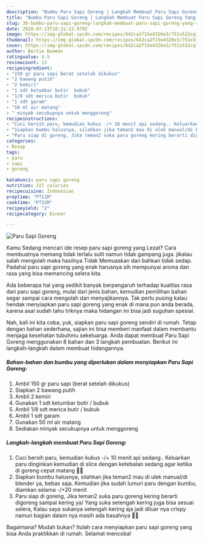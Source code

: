 ```yaml
---
description: "Bumbu Paru Sapi Goreng | Langkah Membuat Paru Sapi Goreng Yang Sedap"
title: "Bumbu Paru Sapi Goreng | Langkah Membuat Paru Sapi Goreng Yang Sedap"
slug: 36-bumbu-paru-sapi-goreng-langkah-membuat-paru-sapi-goreng-yang-sedap
date: 2020-07-23T18:31:13.979Z
image: https://img-global.cpcdn.com/recipes/642ca2f15e4326e3/751x532cq70/paru-sapi-goreng-foto-resep-utama.jpg
thumbnail: https://img-global.cpcdn.com/recipes/642ca2f15e4326e3/751x532cq70/paru-sapi-goreng-foto-resep-utama.jpg
cover: https://img-global.cpcdn.com/recipes/642ca2f15e4326e3/751x532cq70/paru-sapi-goreng-foto-resep-utama.jpg
author: Bertie Bowman
ratingvalue: 4.5
reviewcount: 13
recipeingredient:
- "150 gr paru sapi berat setelah dikukus"
- "2 bawang putih"
- "2 kemiri"
- "1 sdt ketumbar butir  bubuk"
- "1/8 sdt merica butir  bubuk"
- "1 sdt garam"
- "50 ml air matang"
- " minyak secukupnya untuk menggoreng"
recipeinstructions:
- "Cuci bersih paru, kemudian kukus -/+ 10 menit api sedang.. Keluarkan paru dinginkan kemudian di slice dengan ketebalan sedang agar ketika di goreng cepat matang 👍🏻"
- "Siapkan bumbu halusnya, silahkan jika teman2 mau di ulek manual/di blender ya, bebas saja. Kemudian jika sudah lumuri paru dengan bumbu, diamkan selama -/+20 menit"
- "Paru siap di goreng, Jika teman2 suka paru goreng kering berarti digoreng sampai kering ya/ Yang suka setengah kering juga bisa sesuai selera, Kalau saya sukanya setengah kering aja jadi diluar nya crispy namun bagian dalam nya masih ada basahnya 👍🏻"
categories:
- Resep
tags:
- paru
- sapi
- goreng

katakunci: paru sapi goreng 
nutrition: 227 calories
recipecuisine: Indonesian
preptime: "PT11M"
cooktime: "PT32M"
recipeyield: "2"
recipecategory: Dinner

---
```



![Paru Sapi Goreng](https://img-global.cpcdn.com/recipes/642ca2f15e4326e3/751x532cq70/paru-sapi-goreng-foto-resep-utama.jpg)

Kamu Sedang mencari ide resep paru sapi goreng yang Lezat? Cara membuatnya memang tidak terlalu sulit namun tidak gampang juga. jikalau salah mengolah maka hasilnya Tidak Memuaskan dan bahkan tidak sedap. Padahal paru sapi goreng yang enak harusnya sih mempunyai aroma dan rasa yang bisa memancing selera kita.



Ada beberapa hal yang sedikit banyak berpengaruh terhadap kualitas rasa dari paru sapi goreng, mulai dari jenis bahan, kemudian pemilihan bahan segar sampai cara mengolah dan menyajikannya. Tak perlu pusing kalau hendak menyiapkan paru sapi goreng yang enak di mana pun anda berada, karena asal sudah tahu triknya maka hidangan ini bisa jadi suguhan spesial.


Nah, kali ini kita coba, yuk, siapkan paru sapi goreng sendiri di rumah. Tetap dengan bahan sederhana, sajian ini bisa memberi manfaat dalam membantu menjaga kesehatan tubuhmu sekeluarga. Anda dapat membuat Paru Sapi Goreng menggunakan 8 bahan dan 3 langkah pembuatan. Berikut ini langkah-langkah dalam membuat hidangannya.

<!--inarticleads1-->

##### Bahan-bahan dan bumbu yang diperlukan dalam menyiapkan Paru Sapi Goreng:

1. Ambil 150 gr paru sapi (berat setelah dikukus)
1. Siapkan 2 bawang putih
1. Ambil 2 kemiri
1. Gunakan 1 sdt ketumbar butir / bubuk
1. Ambil 1/8 sdt merica butir / bubuk
1. Ambil 1 sdt garam
1. Gunakan 50 ml air matang
1. Sediakan  minyak secukupnya untuk menggoreng




<!--inarticleads2-->

##### Langkah-langkah membuat Paru Sapi Goreng:

1. Cuci bersih paru, kemudian kukus -/+ 10 menit api sedang.. Keluarkan paru dinginkan kemudian di slice dengan ketebalan sedang agar ketika di goreng cepat matang 👍🏻
1. Siapkan bumbu halusnya, silahkan jika teman2 mau di ulek manual/di blender ya, bebas saja. Kemudian jika sudah lumuri paru dengan bumbu, diamkan selama -/+20 menit
1. Paru siap di goreng, Jika teman2 suka paru goreng kering berarti digoreng sampai kering ya/ Yang suka setengah kering juga bisa sesuai selera, Kalau saya sukanya setengah kering aja jadi diluar nya crispy namun bagian dalam nya masih ada basahnya 👍🏻




Bagaimana? Mudah bukan? Itulah cara menyiapkan paru sapi goreng yang bisa Anda praktikkan di rumah. Selamat mencoba!
